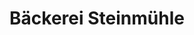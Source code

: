 ---
title: "Bäckerei Steinmühle"
url: /gelenau-erzgebirge/baeckerei-steinmuehle/
shop: Konditorei
---
